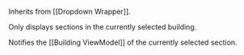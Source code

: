Inherits from [[Dropdown Wrapper]].

Only displays sections in the currently selected building.

Notifies the [[Building ViewModel]] of the currently selected section.